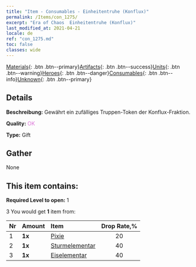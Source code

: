 ```yaml
---
title: "Item - Consumables - Einheitentruhe (Konflux)"
permalink: /Items/con_1275/
excerpt: "Era of Chaos  Einheitentruhe (Konflux)"
last_modified_at: 2021-04-21
locale: de
ref: "con_1275.md"
toc: false
classes: wide
---
```

 [Materials](/de/Items/){: .btn .btn--primary}[Artifacts](/de/Items/Artifacts/){: .btn .btn--success}[Units](/de/Items/Units/){: .btn .btn--warning}[Heroes](/de/Items/Heroes/){: .btn .btn--danger}[Consumables](/de/Items/Consumables/){: .btn .btn--info}[Unknown](/de/Items/Unknown/){: .btn .btn--primary}

## Details
 **Beschreibung:** Gewährt ein zufälliges Truppen-Token der Konflux-Fraktion.

 **Quality:** <span style="color: #DA70D6">OK</span>

 **Type:** Gift

## Gather

  None

## This item contains:

 **Required Level to open:** 1

 3 You would get **1** item  from:

  | Nr | Amount |     Item    | Drop Rate,% |
  |:---|:-------|:------------|:---------:|
  | 1 |  **1x** | [Pixie](/de/Items/unt_262/) | 20 | 
  | 2 |  **1x** | [Sturmelementar](/de/Items/unt_263/) | 40 | 
  | 3 |  **1x** | [Eiselementar](/de/Items/unt_264/) | 40 | 
